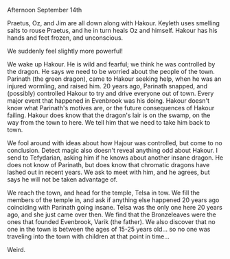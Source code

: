 Afternoon September 14th

Praetus, Oz, and Jim are all down along with Hakour. Keyleth uses smelling salts to rouse Praetus, and he in turn heals Oz and himself. Hakour has his hands and feet frozen, and unconscious.

We suddenly feel slightly more powerful!

We wake up Hakour. He is wild and fearful; we think he was controlled by the dragon. He says we need to be worried about the people of the town. Parinath (the green dragon), came to Hakour seeking help, when he was an injured wormling, and raised him. 20 years ago, Parinath snapped, and (possibly) controlled Hakour to try and drive everyone out of town. Every major event that happened in Evenbrook was his doing. Hakour doesn't know what Parinath's motives are, or the future consequences of Hakour failing. Hakour does know that the dragon's lair is on the swamp, on the way from the town to here. We tell him that we need to take him back to town.

We fool around with ideas about how Hajour was controlled, but come to no conclusion. Detect magic also doesn't reveal anything odd about Hakour. I send to Tefydarian, asking him if he knows about another insane dragon. He does not know of Parinath, but does know that chromatic dragons have lashed out in recent years. We ask to meet with him, and he agrees, but says he will not be taken advantage of.

We reach the town, and head for the temple, Telsa in tow. We fill the members of the temple in, and ask if anything else happened 20 years ago coinciding with Parinath going insane. Telsa was the only one here 20 years ago, and she just came over then. We find that the Bronzeleaves were the ones that founded Evenbrook, Varik (the father). We also discover that no one in the town is between the ages of 15-25 years old... so no one was traveling into the town with children at that point in time...

Weird.